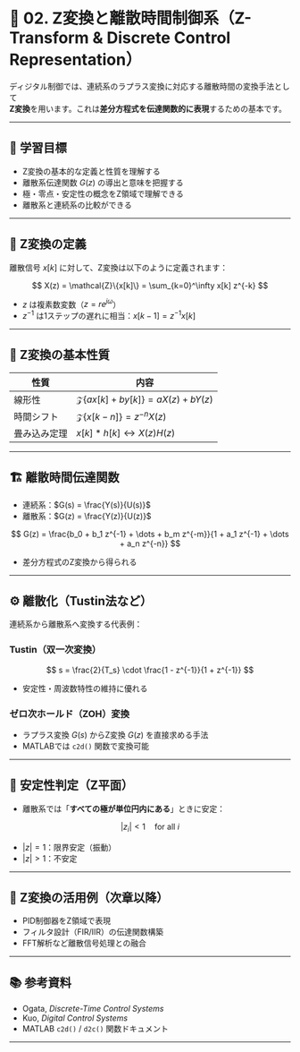 # 🔁 02. Z変換と離散時間制御系（Z-Transform & Discrete Control Representation）

ディジタル制御では、連続系のラプラス変換に対応する離散時間の変換手法として  
**Z変換**を用います。これは**差分方程式を伝達関数的に表現**するための基本です。

---

## 🎯 学習目標

- Z変換の基本的な定義と性質を理解する  
- 離散系伝達関数 $G(z)$ の導出と意味を把握する  
- 極・零点・安定性の概念をZ領域で理解できる  
- 離散系と連続系の比較ができる

---

## 📐 Z変換の定義

離散信号 $x[k]$ に対して、Z変換は以下のように定義されます：

$$
X(z) = \mathcal{Z}\{x[k]\} = \sum_{k=0}^\infty x[k] z^{-k}
$$

- $z$ は複素数変数（$z = re^{j\omega}$）  
- $z^{-1}$ は1ステップの遅れに相当：$x[k-1] = z^{-1}x[k]$

---

## 🔁 Z変換の基本性質

| 性質 | 内容 |
|------|------|
| 線形性 | $\mathcal{Z}\{ax[k] + by[k]\} = aX(z) + bY(z)$ |
| 時間シフト | $\mathcal{Z}\{x[k-n]\} = z^{-n}X(z)$ |
| 畳み込み定理 | $x[k] * h[k] \leftrightarrow X(z)H(z)$ |

---

## 🏗️ 離散時間伝達関数

- 連続系：$G(s) = \frac{Y(s)}{U(s)}$  
- 離散系：$G(z) = \frac{Y(z)}{U(z)}$

$$
G(z) = \frac{b_0 + b_1 z^{-1} + \dots + b_m z^{-m}}{1 + a_1 z^{-1} + \dots + a_n z^{-n}}
$$

- 差分方程式のZ変換から得られる

---

## ⚙️ 離散化（Tustin法など）

連続系から離散系へ変換する代表例：

### Tustin（双一次変換）

$$
s = \frac{2}{T_s} \cdot \frac{1 - z^{-1}}{1 + z^{-1}}
$$

- 安定性・周波数特性の維持に優れる

### ゼロ次ホールド（ZOH）変換

- ラプラス変換 $G(s)$ からZ変換 $G(z)$ を直接求める手法
- MATLABでは `c2d()` 関数で変換可能

---

## 🧩 安定性判定（Z平面）

- 離散系では「**すべての極が単位円内にある**」ときに安定：

$$
|z_i| < 1 \quad \text{for all } i
$$

- $|z|=1$：限界安定（振動）
- $|z|>1$：不安定

---

## 🧪 Z変換の活用例（次章以降）

- PID制御器をZ領域で表現  
- フィルタ設計（FIR/IIR）の伝達関数構築  
- FFT解析など離散信号処理との融合

---

## 📚 参考資料

- Ogata, *Discrete-Time Control Systems*  
- Kuo, *Digital Control Systems*  
- MATLAB `c2d()` / `d2c()` 関数ドキュメント

---
